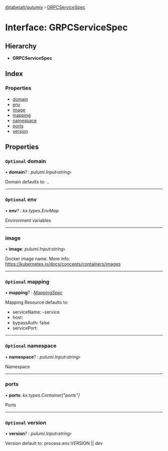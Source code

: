 [@tabetalt/pulumix](../README.md) › [GRPCServiceSpec](grpcservicespec.md)

# Interface: GRPCServiceSpec

## Hierarchy

* **GRPCServiceSpec**

## Index

### Properties

* [domain](grpcservicespec.md#optional-domain)
* [env](grpcservicespec.md#optional-env)
* [image](grpcservicespec.md#image)
* [mapping](grpcservicespec.md#optional-mapping)
* [namespace](grpcservicespec.md#optional-namespace)
* [ports](grpcservicespec.md#ports)
* [version](grpcservicespec.md#optional-version)

## Properties

### `Optional` domain

• **domain**? : *pulumi.Input‹string›*

Domain
defaults to: <name>.<mayor-version>.<default-domain>

___

### `Optional` env

• **env**? : *kx.types.EnvMap*

Environment variables

___

###  image

• **image**: *pulumi.Input‹string›*

Docker image name.
More info: https://kubernetes.io/docs/concepts/containers/images

___

### `Optional` mapping

• **mapping**? : *[MappingSpec](mappingspec.md)*

Mapping Resource
defaults to:
 - serviceName: <name>-service
 - host: <domain>
 - bypassAuth: false
 - servicePort: <port>

___

### `Optional` namespace

• **namespace**? : *pulumi.Input‹string›*

Namespace

___

###  ports

• **ports**: *kx.types.Container["ports"]*

Ports

___

### `Optional` version

• **version**? : *pulumi.Input‹string›*

Version
default to: process.env.VERSION || dev
